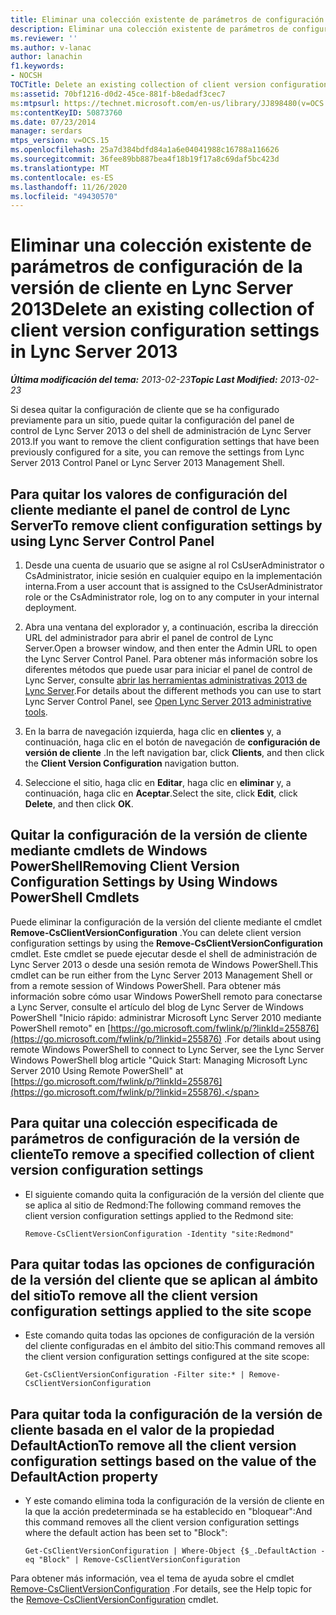 ```yaml
---
title: Eliminar una colección existente de parámetros de configuración de la versión de cliente
description: Eliminar una colección existente de parámetros de configuración de la versión de cliente.
ms.reviewer: ''
ms.author: v-lanac
author: lanachin
f1.keywords:
- NOCSH
TOCTitle: Delete an existing collection of client version configuration settings
ms:assetid: 70bf1216-d0d2-45ce-881f-b8edadf3cec7
ms:mtpsurl: https://technet.microsoft.com/en-us/library/JJ898480(v=OCS.15)
ms:contentKeyID: 50873760
ms.date: 07/23/2014
manager: serdars
mtps_version: v=OCS.15
ms.openlocfilehash: 25a7d384bdfd84a1a6e04041988c16788a116626
ms.sourcegitcommit: 36fee89bb887bea4f18b19f17a8c69daf5bc423d
ms.translationtype: MT
ms.contentlocale: es-ES
ms.lasthandoff: 11/26/2020
ms.locfileid: "49430570"
---
```

# <a name="delete-an-existing-collection-of-client-version-configuration-settings-in-lync-server-2013"></a><span data-ttu-id="3b848-103">Eliminar una colección existente de parámetros de configuración de la versión de cliente en Lync Server 2013</span><span class="sxs-lookup"><span data-stu-id="3b848-103">Delete an existing collection of client version configuration settings in Lync Server 2013</span></span>

<div data-xmlns="http://www.w3.org/1999/xhtml">

<div class="topic" data-xmlns="http://www.w3.org/1999/xhtml" data-msxsl="urn:schemas-microsoft-com:xslt" data-cs="https://msdn.microsoft.com/">

<div data-asp="https://msdn2.microsoft.com/asp">



</div>

<div id="mainSection">

<div id="mainBody"><span data-ttu-id="3b848-104">

<span> </span></span><span class="sxs-lookup"><span data-stu-id="3b848-104">

<span> </span></span></span>

<span data-ttu-id="3b848-105">_**Última modificación del tema:** 2013-02-23_</span><span class="sxs-lookup"><span data-stu-id="3b848-105">_**Topic Last Modified:** 2013-02-23_</span></span>

<span data-ttu-id="3b848-106">Si desea quitar la configuración de cliente que se ha configurado previamente para un sitio, puede quitar la configuración del panel de control de Lync Server 2013 o del shell de administración de Lync Server 2013.</span><span class="sxs-lookup"><span data-stu-id="3b848-106">If you want to remove the client configuration settings that have been previously configured for a site, you can remove the settings from Lync Server 2013 Control Panel or Lync Server 2013 Management Shell.</span></span>

<div>

## <a name="to-remove-client-configuration-settings-by-using-lync-server-control-panel"></a><span data-ttu-id="3b848-107">Para quitar los valores de configuración del cliente mediante el panel de control de Lync Server</span><span class="sxs-lookup"><span data-stu-id="3b848-107">To remove client configuration settings by using Lync Server Control Panel</span></span>

1.  <span data-ttu-id="3b848-108">Desde una cuenta de usuario que se asigne al rol CsUserAdministrator o CsAdministrator, inicie sesión en cualquier equipo en la implementación interna.</span><span class="sxs-lookup"><span data-stu-id="3b848-108">From a user account that is assigned to the CsUserAdministrator role or the CsAdministrator role, log on to any computer in your internal deployment.</span></span>

2.  <span data-ttu-id="3b848-109">Abra una ventana del explorador y, a continuación, escriba la dirección URL del administrador para abrir el panel de control de Lync Server.</span><span class="sxs-lookup"><span data-stu-id="3b848-109">Open a browser window, and then enter the Admin URL to open the Lync Server Control Panel.</span></span> <span data-ttu-id="3b848-110">Para obtener más información sobre los diferentes métodos que puede usar para iniciar el panel de control de Lync Server, consulte [abrir las herramientas administrativas 2013 de Lync Server](lync-server-2013-open-lync-server-administrative-tools.md).</span><span class="sxs-lookup"><span data-stu-id="3b848-110">For details about the different methods you can use to start Lync Server Control Panel, see [Open Lync Server 2013 administrative tools](lync-server-2013-open-lync-server-administrative-tools.md).</span></span>

3.  <span data-ttu-id="3b848-111">En la barra de navegación izquierda, haga clic en **clientes** y, a continuación, haga clic en el botón de navegación de **configuración de versión de cliente** .</span><span class="sxs-lookup"><span data-stu-id="3b848-111">In the left navigation bar, click **Clients**, and then click the **Client Version Configuration** navigation button.</span></span>

4.  <span data-ttu-id="3b848-112">Seleccione el sitio, haga clic en **Editar**, haga clic en **eliminar** y, a continuación, haga clic en **Aceptar**.</span><span class="sxs-lookup"><span data-stu-id="3b848-112">Select the site, click **Edit**, click **Delete**, and then click **OK**.</span></span>

</div>

<div>

## <a name="removing-client-version-configuration-settings-by-using-windows-powershell-cmdlets"></a><span data-ttu-id="3b848-113">Quitar la configuración de la versión de cliente mediante cmdlets de Windows PowerShell</span><span class="sxs-lookup"><span data-stu-id="3b848-113">Removing Client Version Configuration Settings by Using Windows PowerShell Cmdlets</span></span>

<span data-ttu-id="3b848-114">Puede eliminar la configuración de la versión del cliente mediante el cmdlet **Remove-CsClientVersionConfiguration** .</span><span class="sxs-lookup"><span data-stu-id="3b848-114">You can delete client version configuration settings by using the **Remove-CsClientVersionConfiguration** cmdlet.</span></span> <span data-ttu-id="3b848-115">Este cmdlet se puede ejecutar desde el shell de administración de Lync Server 2013 o desde una sesión remota de Windows PowerShell.</span><span class="sxs-lookup"><span data-stu-id="3b848-115">This cmdlet can be run either from the Lync Server 2013 Management Shell or from a remote session of Windows PowerShell.</span></span> <span data-ttu-id="3b848-116">Para obtener más información sobre cómo usar Windows PowerShell remoto para conectarse a Lync Server, consulte el artículo del blog de Lync Server de Windows PowerShell "Inicio rápido: administrar Microsoft Lync Server 2010 mediante PowerShell remoto" en [https://go.microsoft.com/fwlink/p/?linkId=255876](https://go.microsoft.com/fwlink/p/?linkid=255876) .</span><span class="sxs-lookup"><span data-stu-id="3b848-116">For details about using remote Windows PowerShell to connect to Lync Server, see the Lync Server Windows PowerShell blog article "Quick Start: Managing Microsoft Lync Server 2010 Using Remote PowerShell" at [https://go.microsoft.com/fwlink/p/?linkId=255876](https://go.microsoft.com/fwlink/p/?linkid=255876).</span></span>

<div>

## <a name="to-remove-a-specified-collection-of-client-version-configuration-settings"></a><span data-ttu-id="3b848-117">Para quitar una colección especificada de parámetros de configuración de la versión de cliente</span><span class="sxs-lookup"><span data-stu-id="3b848-117">To remove a specified collection of client version configuration settings</span></span>

  - <span data-ttu-id="3b848-118">El siguiente comando quita la configuración de la versión del cliente que se aplica al sitio de Redmond:</span><span class="sxs-lookup"><span data-stu-id="3b848-118">The following command removes the client version configuration settings applied to the Redmond site:</span></span>
    
        Remove-CsClientVersionConfiguration -Identity "site:Redmond"

</div>

<div>

## <a name="to-remove-all-the-client-version-configuration-settings-applied-to-the-site-scope"></a><span data-ttu-id="3b848-119">Para quitar todas las opciones de configuración de la versión del cliente que se aplican al ámbito del sitio</span><span class="sxs-lookup"><span data-stu-id="3b848-119">To remove all the client version configuration settings applied to the site scope</span></span>

  - <span data-ttu-id="3b848-120">Este comando quita todas las opciones de configuración de la versión del cliente configuradas en el ámbito del sitio:</span><span class="sxs-lookup"><span data-stu-id="3b848-120">This command removes all the client version configuration settings configured at the site scope:</span></span>
    
        Get-CsClientVersionConfiguration -Filter site:* | Remove-CsClientVersionConfiguration

</div>

<div>

## <a name="to-remove-all-the-client-version-configuration-settings-based-on-the-value-of-the-defaultaction-property"></a><span data-ttu-id="3b848-121">Para quitar toda la configuración de la versión de cliente basada en el valor de la propiedad DefaultAction</span><span class="sxs-lookup"><span data-stu-id="3b848-121">To remove all the client version configuration settings based on the value of the DefaultAction property</span></span>

  - <span data-ttu-id="3b848-122">Y este comando elimina toda la configuración de la versión de cliente en la que la acción predeterminada se ha establecido en "bloquear":</span><span class="sxs-lookup"><span data-stu-id="3b848-122">And this command removes all the client version configuration settings where the default action has been set to "Block":</span></span>
    
        Get-CsClientVersionConfiguration | Where-Object {$_.DefaultAction -eq "Block" | Remove-CsClientVersionConfiguration

</div>

<span data-ttu-id="3b848-123">Para obtener más información, vea el tema de ayuda sobre el cmdlet [Remove-CsClientVersionConfiguration](https://technet.microsoft.com/library/Gg425925(v=OCS.15)) .</span><span class="sxs-lookup"><span data-stu-id="3b848-123">For details, see the Help topic for the [Remove-CsClientVersionConfiguration](https://technet.microsoft.com/library/Gg425925(v=OCS.15)) cmdlet.</span></span>

<span data-ttu-id="3b848-124"></div>

</div>

<span> </span>

</div>

</div>

</span><span class="sxs-lookup"><span data-stu-id="3b848-124"></div>

</div>

<span> </span>

</div>

</div>

</span></span></div>

